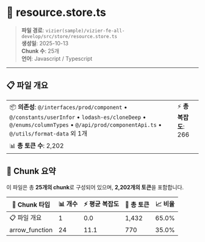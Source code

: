 # 📄 resource.store.ts

> **파일 경로**: `vizier(sample)/vizier-fe-all-develop/src/store/resource.store.ts`  
> **생성일**: 2025-10-13  
> **Chunk 수**: 25개  
> **언어**: Javascript / Typescript
---


## 📋 파일 개요

| | |
|--|--|
| 📦 **의존성**: `@/interfaces/prod/component` • `@/constants/userInfor` • `lodash-es/cloneDeep` • `@/enums/columnTypes` • `@/api/prod/componentApi.ts` • `@/utils/format-data` 외 1개 | ⚡ **총 복잡도**: 266 |
| 📊 **총 토큰 수**: 2,202 |  |






## 🧩 Chunk 요약

이 파일은 총 **25개의 chunk**로 구성되어 있으며, **2,202개의 토큰**을 포함합니다.

| 🧩 Chunk 타입 | 📊 개수 | ⚡ 평균 복잡도 | 📝 총 토큰 | 📈 비율 |
|---------------|--------|-------------|----------|--------|
| 📋 파일 개요 | 1 | 0.0 | 1,432 | 65.0% |
| arrow_function | 24 | 11.1 | 770 | 35.0% |

